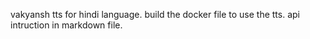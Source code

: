vakyansh tts for hindi language.
build the docker file to use the tts.
api intruction in markdown file.

